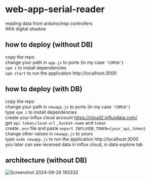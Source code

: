 # web-app-serial-reader
reading data from arduino/esp controllers <br />
AKA digital shadow

## how to deploy (without DB)
copy the repo <br />
change your path in `app.js` to ports (in my case `'COM10'`) <br />
`npm i` to install dependencies <br />
`npm start` to run the application http://localhost:3000 <br />

## how to deploy (with DB)
copy the repo <br />
change your path in `newapp.js` to ports (in my case `'COM10'`) <br />
type `npm i` to install dependencies <br />
create your influx cloud account https://cloud2.influxdata.com/ <br />
get `api token`,`cloud-url` , `bucket-name` and `token` <br />
create `.env` file and paste `export INFLUXDB_TOKEN={your_api_token}`<br />
change other values in `newapp.js` to yours <br />
type `node newapp.js` to run the application http://localhost:3000 <br />
you later can see received data in influx cloud, in data explore tab

## architecture (without DB)
![Screenshot 2024-09-26 193332](https://github.com/user-attachments/assets/ba6e8439-749a-4aa7-942c-208a0dd34f46)
